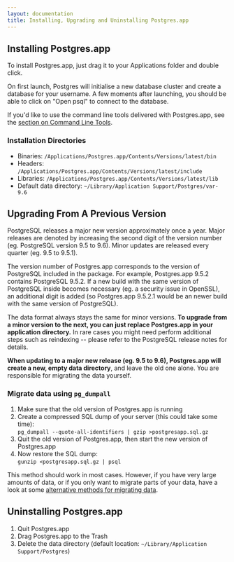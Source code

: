 ```yaml
---
layout: documentation
title: Installing, Upgrading and Uninstalling Postgres.app
---
```


## Installing Postgres.app

To install Postgres.app, just drag it to your Applications folder and double click.

On first launch, Postgres will initialise a new database cluster and create a database for your username.
A few moments after launching, you should be able to click on "Open psql" to connect to the database.

If you'd like to use the command line tools delivered with Postgres.app, see the [section on Command Line Tools](cli-tools.html).

### Installation Directories

- Binaries: `/Applications/Postgres.app/Contents/Versions/latest/bin`
- Headers: `/Applications/Postgres.app/Contents/Versions/latest/include`
- Libraries: `/Applications/Postgres.app/Contents/Versions/latest/lib`
- Default data directory: `~/Library/Application Support/Postgres/var-9.6`

## Upgrading From A Previous Version

PostgreSQL releases a major new version approximately once a year. Major releases are denoted by increasing the second digit of the version number (eg. PostgreSQL version 9.5 to 9.6). Minor updates are released every quarter (eg. 9.5 to 9.5.1).

The version number of Postgres.app corresponds to the version of PostgreSQL included in the package. For example, Postgres.app 9.5.2 contains PostgreSQL 9.5.2. If a new build with the same version of PostgreSQL inside becomes necessary (eg. a security issue in OpenSSL), an additional digit is added (so Postgres.app 9.5.2.1 would be an newer build with the same version of PostgreSQL).

The data format always stays the same for minor versions. **To upgrade from a minor version to the next, you can just replace Postgres.app in your application directory.** In rare cases you might need perform additional steps such as reindexing -- please refer to the PostgreSQL release notes for details.

**When updating to a major new release (eg. 9.5 to 9.6), Postgres.app will create a new, empty data directory**, and leave the old one alone. You are responsible for migrating the data yourself.

### Migrate data using `pg_dumpall`

1.	Make sure that the old version of Postgres.app is running
1.	Create a compressed SQL dump of your server (this could take some time):<br>
	`pg_dumpall --quote-all-identifiers | gzip >postgresapp.sql.gz`
1.  Quit the old version of Postgres.app, then start the new version of Postgres.app
1.	Now restore the SQL dump:<br>
	`gunzip <postgresapp.sql.gz | psql`

This method should work in most cases. However, if you have very large amounts of data,
or if you only want to migrate parts of your data, have a look at
some [alternative methods for migrating data](migrating-data.html).

## Uninstalling Postgres.app

1. Quit Postgres.app
2. Drag Postgres.app to the Trash
3. Delete the data directory (default location: `~/Library/Application Support/Postgres`)
